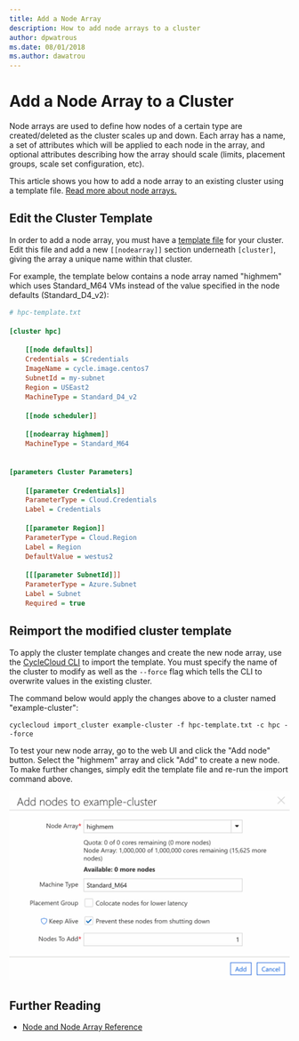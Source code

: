 ```yaml
---
title: Add a Node Array
description: How to add node arrays to a cluster
author: dpwatrous
ms.date: 08/01/2018
ms.author: dawatrou
---
```


# Add a Node Array to a Cluster

Node arrays are used to define how nodes of a certain type are created/deleted as the cluster scales up and down. Each array has a name, a set of attributes which will be applied to each node in the array, and optional attributes describing how the array should scale (limits, placement groups, scale set configuration, etc).

This article shows you how to add a node array to an existing cluster using a template file. [Read more about node arrays.](../concepts/clusters.md#nodes-and-node-arrays)

## Edit the Cluster Template

In order to add a node array, you must have a [template file](~/how-to/cluster-templates.md) for your cluster. Edit this file and add a new `[[nodearray]]` section underneath `[cluster]`, giving the array a unique name within that cluster.

For example, the template below contains a node array named "highmem" which uses Standard_M64 VMs instead of the value specified in the node defaults (Standard_D4_v2):

```ini
# hpc-template.txt

[cluster hpc]

    [[node defaults]]
    Credentials = $Credentials
    ImageName = cycle.image.centos7
    SubnetId = my-subnet
    Region = USEast2
    MachineType = Standard_D4_v2

    [[node scheduler]]

    [[nodearray highmem]]
    MachineType = Standard_M64


[parameters Cluster Parameters]

    [[parameter Credentials]]
    ParameterType = Cloud.Credentials
    Label = Credentials

    [[parameter Region]]
    ParameterType = Cloud.Region
    Label = Region
    DefaultValue = westus2

    [[[parameter SubnetId]]]
    ParameterType = Azure.Subnet
    Label = Subnet
    Required = true
```

## Reimport the modified cluster template

To apply the cluster template changes and create the new node array, use the [CycleCloud CLI](../cli.md) to import the template. You must specify the name of the cluster to modify as well as the `--force` flag which tells the CLI to overwrite values in the existing cluster.

The command below would apply the changes above to a cluster named "example-cluster":

```CycleCloud CLI
cyclecloud import_cluster example-cluster -f hpc-template.txt -c hpc --force
```

To test your new node array, go to the web UI and click the "Add node" button. Select the "highmem" array and click "Add" to create a new node. To make further changes, simply edit the template file and re-run the import command above.

![Add Array Node](../images/node-add-from-array.png)

## Further Reading

* [Node and Node Array Reference](../cluster-references/node-nodearray-reference.md)
